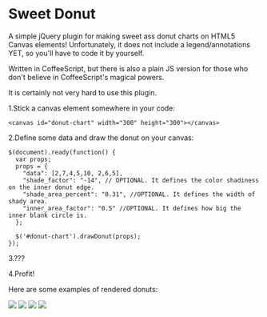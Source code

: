 Sweet Donut
===========

A simple jQuery plugin for making sweet ass donut charts on HTML5 Canvas elements! Unfortunately, it does not include a legend/annotations YET, so you'll have to code it by yourself. 

Written in CoffeeScript, but there is also a plain JS version for those who don't believe in CoffeeScript's magical powers.


It is certainly not very hard to use this plugin.


1.Stick a canvas element somewhere in your code:

```
<canvas id="donut-chart" width="300" height="300"></canvas>
```
2.Define some data and draw the donut on your canvas:

```
$(document).ready(function() {
  var props;
  props = {
    "data": [2,7,4,5,10, 2,6,5],
    "shade_factor": "-14", // OPTIONAL. It defines the color shadiness on the inner donut edge.
    "shade_area_percent": "0.31", //OPTIONAL. It defines the width of shady area.
    "inner_area_factor": "0.5" //OPTIONAL. It defines how big the inner blank circle is. 
  };

  $('#donut-chart').drawDonut(props);
});
```
3.???

4.Profit!

Here are some examples of rendered donuts:

![](https://raw.github.com/matixmatix/sweet_donut/master/rendered%20examples/1.PNG)
![](https://raw.github.com/matixmatix/sweet_donut/master/rendered%20examples/2.PNG)
![](https://raw.github.com/matixmatix/sweet_donut/master/rendered%20examples/3.PNG)
![](https://raw.github.com/matixmatix/sweet_donut/master/rendered%20examples/4.PNG)
